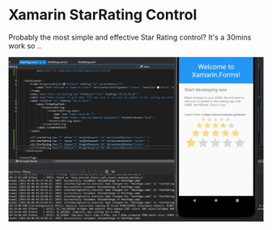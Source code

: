 # Xamarin StarRating Control
Probably the most simple and effective Star Rating control? It's a 30mins work so ..

![prev](https://raw.githubusercontent.com/jaysonragasa/XamarinStarRatingControl/main/temp02062021-032015.gif)
